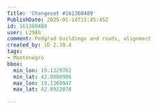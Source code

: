 ```yaml
---
Title: 'Changeset #161360489'
PublishDate: 2025-01-14T21:45:45Z
id: 161360489
user: L29Ah
comment: Podgrad buildings and roads, alignment
created_by: iD 2.30.4
tags:
- Montenegro
bbox:
  min_lon: 19.1329762
  min_lat: 42.0888986
  max_lon: 19.1369947
  max_lat: 42.0922078

---
```

